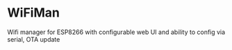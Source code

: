 # WiFiMan
Wifi manager for ESP8266 with configurable web UI and ability to config via serial, OTA update
